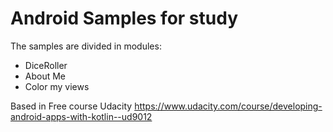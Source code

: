 # Android Samples for study

The samples are divided in modules:

- DiceRoller 
- About Me
- Color my views

Based in Free course Udacity
https://www.udacity.com/course/developing-android-apps-with-kotlin--ud9012
